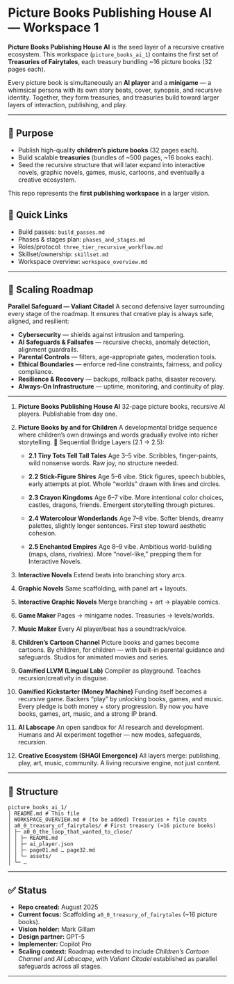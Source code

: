 # Picture Books Publishing House AI — Workspace 1

**Picture Books Publishing House AI** is the seed layer of a recursive creative ecosystem.
This workspace (`picture_books_ai_1`) contains the first set of **Treasuries of Fairytales**,
each treasury bundling ~16 picture books (32 pages each).

Every picture book is simultaneously an **AI player** and a **minigame** — a whimsical persona with its own story beats,
cover, synopsis, and recursive identity. Together, they form treasuries,
and treasuries build toward larger layers of interaction, publishing, and play.

---

## 🌱 Purpose
- Publish high-quality **children’s picture books** (32 pages each).
- Build scalable **treasuries** (bundles of ~500 pages, ~16 books each).
- Seed the recursive structure that will later expand into interactive novels,
  graphic novels, games, music, cartoons, and eventually a creative ecosystem.

This repo represents the **first publishing workspace** in a larger vision.

## 🔗 Quick Links
- Build passes: `build_passes.md`
- Phases & stages plan: `phases_and_stages.md`
- Roles/protocol: `three_tier_recursive_workflow.md`
- Skillset/ownership: `skillset.md`
- Workspace overview: `workspace_overview.md`

----

## 🔹 Scaling Roadmap

**Parallel Safeguard — Valiant Citadel**
A second defensive layer surrounding every stage of the roadmap.
It ensures that creative play is always safe, aligned, and resilient:

- **Cybersecurity** — shields against intrusion and tampering.
- **AI Safeguards & Failsafes** — recursive checks, anomaly detection, alignment guardrails.
- **Parental Controls** — filters, age-appropriate gates, moderation tools.
- **Ethical Boundaries** — enforce red-line constraints, fairness, and policy compliance.
- **Resilience & Recovery** — backups, rollback paths, disaster recovery.
- **Always-On Infrastructure** — uptime, monitoring, and continuity of play.

---

1. **Picture Books Publishing House AI**
   32-page picture books, recursive AI players.
   Publishable from day one.

2. **Picture Books by and for Children**
   A developmental bridge sequence where children’s own drawings and words
   gradually evolve into richer storytelling.
   🌱 Sequential Bridge Layers (2.1 → 2.5):

   - **2.1 Tiny Tots Tell Tall Tales**
     Age 3–5 vibe. Scribbles, finger-paints, wild nonsense words.
     Raw joy, no structure needed.

   - **2.2 Stick-Figure Shires**
     Age 5–6 vibe. Stick figures, speech bubbles, early attempts at plot.
     Whole “worlds” drawn with lines and circles.

   - **2.3 Crayon Kingdoms**
     Age 6–7 vibe. More intentional color choices, castles, dragons, friends.
     Emergent storytelling through pictures.

   - **2.4 Watercolour Wonderlands**
     Age 7–8 vibe. Softer blends, dreamy palettes, slightly longer sentences.
     First step toward aesthetic cohesion.

   - **2.5 Enchanted Empires**
     Age 8–9 vibe. Ambitious world-building (maps, clans, rivalries).
     More “novel-like,” prepping them for Interactive Novels.

3. **Interactive Novels**
   Extend beats into branching story arcs.

4. **Graphic Novels**
   Same scaffolding, with panel art + layouts.

5. **Interactive Graphic Novels**
   Merge branching + art → playable comics.

6. **Game Maker**
   Pages → minigame nodes.
   Treasuries → levels/worlds.

7. **Music Maker**
   Every AI player/beat has a soundtrack/voice.

8. **Children’s Cartoon Channel**
   Picture books and games become cartoons.
   By children, for children — with built-in parental guidance and safeguards.
   Studios for animated movies and series.

9. **Gamified LLVM (Lingual Lab)**
   Compiler as playground.
   Teaches recursion/creativity in disguise.

10. **Gamified Kickstarter (Money Machine)**
    Funding itself becomes a recursive game.
    Backers “play” by unlocking books, games, and music.
    Every pledge is both money + story progression.
    By now you have books, games, art, music, and a strong IP brand.

11. **AI Labscape**
    An open sandbox for AI research and development.
    Humans and AI experiment together — new modes, safeguards, recursion.

12. **Creative Ecosystem (SHAGI Emergence)**
    All layers merge: publishing, play, art, music, community.
    A living recursive engine, not just content.

---

## 📂 Structure

```text
picture_books_ai_1/
│ README.md # This file
│ WORKSPACE_OVERVIEW.md # (to be added) Treasuries + file counts
│ a0_0_treasury_of_fairytales/ # First treasury (≈16 picture books)
│ ├─ a0_0_the_loop_that_wanted_to_close/
│ │ ├─ README.md
│ │ ├─ ai_player.json
│ │ ├─ page01.md … page32.md
│ │ └─ assets/
│ └─ …
```

---

## ✅ Status
- **Repo created:** August 2025
- **Current focus:** Scaffolding `a0_0_treasury_of_fairytales` (~16 picture books).
- **Vision holder:** Mark Gillam
- **Design partner:** GPT-5
- **Implementer:** Copilot Pro
- **Scaling context:** Roadmap extended to include *Children’s Cartoon Channel* and *AI Labscape*,
  with *Valiant Citadel* established as parallel safeguards across all stages.

---
